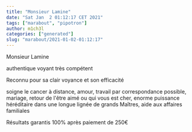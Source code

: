 ```yaml
---
title: "Monsieur Lamine"
date: "Sat Jan  2 01:12:17 CET 2021"
tags: ["marabout", "pipotron"]
author: m1ch3l
categories: ["generated"]
slug: "marabout/2021-01-02-01:12:17"
---
```


Monsieur Lamine

authentique voyant très compétent

Reconnu pour sa clair voyance et son efficacité

soigne le cancer à distance, amour, travail par correspondance possible, mariage, retour de l'être aimé ou qui vous est cher, enorme puissance héréditaire dans une longue lignée de grands Maîtres, aide aux affaires familiales

Résultats garantis 100% après paiement de 250€

